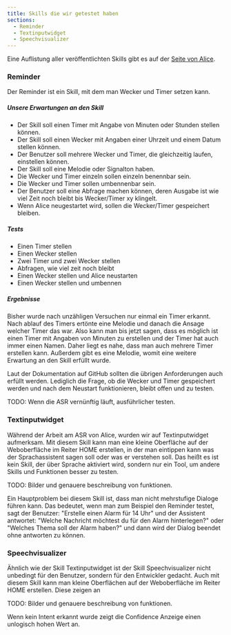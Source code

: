```yaml
---
title: Skills die wir getestet haben
sections:
  - Reminder
  - Textinputwidget
  - Speechvisualizer
---
```


Eine Auflistung aller veröffentlichten Skills gibt es auf der [Seite von Alice](https://store.projectalice.io/).

### Reminder

Der Reminder ist ein Skill, mit dem man Wecker und Timer setzen kann.

##### Unsere Erwartungen an den Skill

- Der Skill soll einen Timer mit Angabe von Minuten oder Stunden stellen können.
- Der Skill soll einen Wecker mit Angaben einer Uhrzeit und einem Datum stellen können.
- Der Benutzer soll mehrere Wecker und Timer, die gleichzeitig laufen, einstellen können.
- Der Skill soll eine Melodie oder Signalton haben.
- Die Wecker und Timer einzeln sollen einzeln benennbar sein.
- Die Wecker und Timer sollen umbennenbar sein.
- Der Benutzer soll eine Abfrage machen können, deren Ausgabe ist wie viel Zeit noch bleibt bis Wecker/Timer xy klingelt.
- Wenn Alice neugestartet wird, sollen die Wecker/Timer gespeichert bleiben.

##### Tests

- Einen Timer stellen
- Einen Wecker stellen
- Zwei Timer und zwei Wecker stellen
- Abfragen, wie viel zeit noch bleibt
- Einen Wecker stellen und Alice neustarten
- Einen Wecker stellen und umbennen

##### Ergebnisse

Bisher wurde nach unzähligen Versuchen nur einmal ein Timer erkannt. Nach ablauf des Timers ertönte eine Melodie und danach die Ansage welcher Timer das war. 
Also kann man bis jetzt sagen, dass es möglich ist einen Timer mit Angaben von Minuten zu erstellen und der Timer hat auch immer einen Namen. Daher liegt es nahe, dass man auch mehrere Timer erstellen kann. 
Außerdem gibt es eine Melodie, womit eine weitere Erwartung an den Skill erfüllt wurde.

Laut der Dokumentation auf GitHub sollten die übrigen Anforderungen auch erfüllt werden. Lediglich die Frage, ob die Wecker und Timer gespeichert werden und nach dem Neustart funktionieren, bleibt offen und zu testen.

TODO: Wenn die ASR vernünftig läuft, ausführlicher testen.


### Textinputwidget

Während der Arbeit am ASR von Alice, wurden wir auf Textinputwidget aufmerksam. Mit diesem Skill kann man eine kleine Oberfläche auf der Weboberfläche im Reiter HOME erstellen, 
in der man eintippen kann was der Sprachassistent sagen soll oder was er verstehen soll. Das heißt es ist kein Skill, der über Sprache aktiviert wird, sondern nur ein Tool,
um andere Skills und Funktionen besser zu testen.

TODO: Bilder und genauere beschreibung von funktionen.

Ein Hauptproblem bei diesem Skill ist, dass man nicht mehrstufige Dialoge führen kann. Das bedeutet, wenn man zum Beispiel den Reminder testet, sagt der Benutzer: "Erstelle einen Alarm für 14 Uhr" und der Assistent antwortet:
"Welche Nachricht möchtest du für den Alarm hinterlegen?" oder "Welches Thema soll der Alarm haben?" und dann wird der Dialog beendet ohne antworten zu können.

### Speechvisualizer

Ähnlich wie der Skill Textinputwidget ist der Skill Speechvisualizer nicht unbedingt für den Benutzer, sondern für den Entwickler gedacht. Auch mit diesem Skill kann man kleine Oberflächen auf der Weboberfläche im Reiter HOME erstellen.
Diese zeigen an 

TODO: Bilder und genauere beschreibung von funktionen.

Wenn kein Intent erkannt wurde zeigt die Confidence Anzeige einen unlogisch hohen Wert an.


















